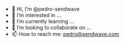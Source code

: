 - 👋 Hi, I’m @pedro-sendwave
- 👀 I’m interested in ...
- 🌱 I’m currently learning ...
- 💞️ I’m looking to collaborate on ...
- 📫 How to reach me: pedro@sendwave.com

<!---
pedro-sendwave/pedro-sendwave is a ✨ special ✨ repository because its `README.md` (this file) appears on your GitHub profile.
You can click the Preview link to take a look at your changes.
--->
